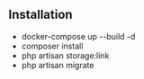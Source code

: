 
## Installation

- docker-compose up --build -d
- composer install
- php artisan storage:link
- php artisan migrate

